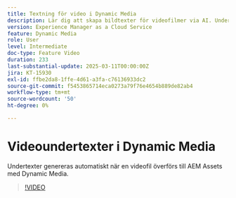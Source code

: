 ```yaml
---
title: Textning för video i Dynamic Media
description: Lär dig att skapa bildtexter för videofilmer via AI. Undertexter genereras automatiskt när en videofil överförs till Dynamic Media.
version: Experience Manager as a Cloud Service
feature: Dynamic Media
role: User
level: Intermediate
doc-type: Feature Video
duration: 233
last-substantial-update: 2025-03-11T00:00:00Z
jira: KT-15930
exl-id: ffbe2da8-1ffe-4d61-a3fa-c76136933dc2
source-git-commit: f5453865714eca0273a79f76e4654b889de82ab4
workflow-type: tm+mt
source-wordcount: '50'
ht-degree: 0%

---
```


# Videoundertexter i Dynamic Media

Undertexter genereras automatiskt när en videofil överförs till AEM Assets med Dynamic Media.

>[!VIDEO](https://video.tv.adobe.com/v/3446391/?learn=on&captions=swe)
